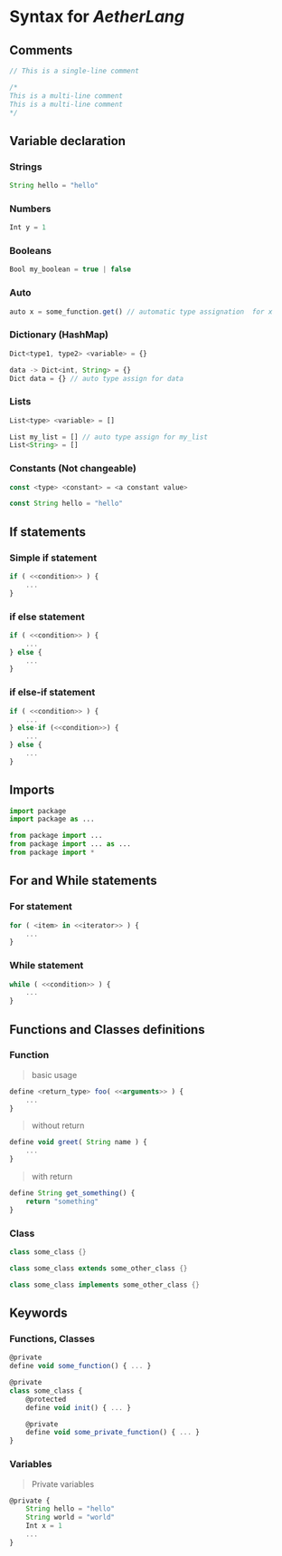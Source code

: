 # Syntax for *AetherLang*

## Comments

```js
// This is a single-line comment

/*
This is a multi-line comment
This is a multi-line comment
*/
```

## Variable declaration

### Strings

```js
String hello = "hello"
```

### Numbers

```js
Int y = 1
```

### Booleans

```js
Bool my_boolean = true | false
```

### Auto

```js
auto x = some_function.get() // automatic type assignation  for x
```

### Dictionary (HashMap)

```js
Dict<type1, type2> <variable> = {}

data -> Dict<int, String> = {}
Dict data = {} // auto type assign for data
```

### Lists

```js
List<type> <variable> = []

List my_list = [] // auto type assign for my_list
List<String> = []
```

### Constants (Not changeable)

```js
const <type> <constant> = <a constant value>

const String hello = "hello"
```

## If statements

### Simple if statement

```js
if ( <<condition>> ) {
    ...
}
```

### if else statement

```js
if ( <<condition>> ) {
    ...
} else {
    ...
}
```

### if else-if statement

````js
if ( <<condition>> ) {
    ...
} else-if (<<condition>>) {
    ...
} else {
    ...
}
````

## Imports

```py
import package
import package as ...

from package import ...
from package import ... as ...
from package import *
```

## For and While statements

### For statement

```js
for ( <item> in <<iterator>> ) {
    ...
}
```

### While statement

```js
while ( <<condition>> ) {
    ...
}
```

## Functions and Classes definitions

### Function

> basic usage

```js
define <return_type> foo( <<arguments>> ) {
    ...
}
```

> without return

```js
define void greet( String name ) {
    ...
}
```

> with return

```js
define String get_something() {
    return "something"
}
```

### Class

```java
class some_class {}

class some_class extends some_other_class {}

class some_class implements some_other_class {}
```

## Keywords

### Functions, Classes

```js
@private
define void some_function() { ... }
```

```js
@private
class some_class {
    @protected
    define void init() { ... }

    @private
    define void some_private_function() { ... }
}
```

### Variables

> Private variables

```js
@private {
    String hello = "hello"
    String world = "world"
    Int x = 1
    ...
}
```
